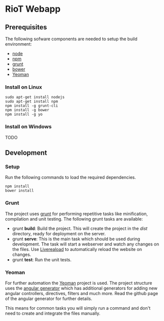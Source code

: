 # RioT Webapp

## Prerequisites

The following sofware components are needed to setup the build environment:

 - [node](http://nodejs.org/)
 - [npm](https://www.npmjs.com/)
 - [grunt](http://gruntjs.com/)
 - [bower](http://bower.io/)
 - [Yeoman](http://yeoman.io/)

### Install on Linux

    sudo apt-get install nodejs
    sudo apt-get install npm
    npm install -g grunt-cli
    npm install -g bower
    npm install -g yo

### Install on Windows

TODO

## Development

### Setup

Run the following commands to load the required dependencies.

    npm install
    bower install

### Grunt

The project uses [grunt](http://gruntjs.com/) for performing repetitive tasks like minification, compilation and unit testing. The following grunt tasks are available:

 - grunt **build**: Build the project. This will create the project in the *dist* directory, ready for deployment on the server.
 - grunt **serve**: This is the main task which should be used during development. The task will start a webserver and watch any changes on the files. Use [Livereaload](http://livereload.com/) to automatically reload the website on changes.
 - grunt **test**: Run the unit tests.

### Yeoman
For further automation the [Yeoman](http://yeoman.io/) project is used. The project structure uses the [angular generator](https://github.com/yeoman/generator-angular) which has additional generators for adding new angular controllers, directives, filters and much more. Read the github page of the angular generator for further details.

This means for common tasks you will simply run a command and don't need to create and integrate the files manually.
